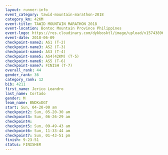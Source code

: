```yaml
---
layout: runner-info 
event_category: tawid-mountain-marathon-2018 
category_km: 42KM 
event-title: TAWID MOUNTAIN MARATHON 2018 
event-location: Bontoc Mountain Province Philippines 
event-logo: https://res.cloudinary.com/dykbosktl/image/upload/v1574389629/Logo/tawid2018_logo_t3op5o.png 
event-date: 2018-06-09 
checkpoint-name2: AS1 (T-2) 
checkpoint-name3: AS2 (T-3) 
checkpoint-name4: AS3 (T-4) 
checkpoint-name5: AS4(42KM) (T-5) 
checkpoint-name6: AS5 (T-6) 
checkpoint-name7: FINISH (T-7) 
overall_rank: 44
gender_rank: 36
category_rank: 12
bib: 4211
first_name: Jerico Leandro
last_name: Cortado
gender: M
team_name: BNDKxDGT
start: Sun, 04-20-00 am
checkpoint2: Sun, 05-20-30 am
checkpoint3: Sun, 06-26-29 am
checkpoint4: 
checkpoint5: Sun, 09-49-43 am
checkpoint6: Sun, 11-33-44 am
checkpoint7: Sun, 01-43-51 pm
finish: 9-23-51
status: FINISHER
---
```

